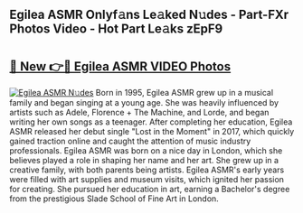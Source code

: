 ## Egilea ASMR Onlyf𝚊ns Le𝚊ked N𝚞des - Part-FXr Photos Video - Hot Part Le𝚊ks zEpF9

# <h2><a href="http://ab53527.deff.icu/?id=Egilea+ASMR">🔗 New 👉🔴 Egilea ASMR VIDEO Photos</a></h2>

[![Egilea ASMR N𝚞des](https://i.imgur.com/rIISA9y.gif)](http://ab53527.deff.icu/?id=Egilea+ASMR)
Born in 1995, Egilea ASMR grew up in a musical family and began singing at a young age. She was heavily influenced by artists such as Adele, Florence + The Machine, and Lorde, and began writing her own songs as a teenager. After completing her education, Egilea ASMR released her debut single "Lost in the Moment" in 2017, which quickly gained traction online and caught the attention of music industry professionals. Egilea ASMR was born on a nice day in London, which she believes played a role in shaping her name and her art. She grew up in a creative family, with both parents being artists. Egilea ASMR's early years were filled with art supplies and museum visits, which ignited her passion for creating. She pursued her education in art, earning a Bachelor's degree from the prestigious Slade School of Fine Art in London.
